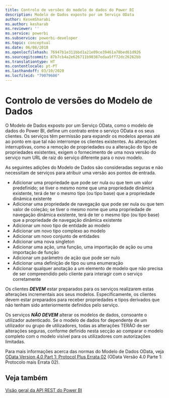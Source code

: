 ```yaml
---
title: Controlo de versões do modelo de dados do Power BI
description: Modelo de Dados exposto por um Serviço OData
author: KesemSharabi
ms.author: kesharab
ms.reviewer: ''
ms.service: powerbi
ms.subservice: powerbi-developer
ms.topic: conceptual
ms.date: 06/08/2018
ms.openlocfilehash: 76947b1e311bbd1a21e09ce39461a70bed61d926
ms.sourcegitcommit: 87b7cb4a2e626711b98387edaa5ff72dc26262bb
ms.translationtype: HT
ms.contentlocale: pt-PT
ms.lasthandoff: 03/10/2020
ms.locfileid: "79079606"
---
```

# <a name="data-model-versioning"></a>Controlo de versões do Modelo de Dados

O Modelo de Dados exposto por um Serviço OData, como o modelo de dados do Power BI, define um contrato entre o serviço OData e os seus clientes. Os serviços têm permissão para expandir os modelos apenas até ao ponto em que tal não interrompe os clientes existentes. As alterações interruptivas, como a remoção de propriedades ou a alteração do tipo de propriedades existentes, exigem o fornecimento de uma nova versão do serviço num URL de raiz do serviço diferente para o novo modelo.  
  
As seguintes adições do Modelo de Dados são consideradas seguras e não necessitam de serviços para atribuir uma versão aos pontos de entrada.  
  
* Adicionar uma propriedade que pode ser nula ou que tem um valor predefinido; se tiver o mesmo nome que uma propriedade dinâmica existente, terá de ter o mesmo tipo (ou tipo base) que a propriedade dinâmica existente  
* Adicionar uma propriedade de navegação que pode ser nula ou que tem valor de coleção; se tiver o mesmo nome que uma propriedade de navegação dinâmica existente, terá de ter o mesmo tipo (ou tipo base) que a propriedade de navegação dinâmica existente  
* Adicionar um novo tipo de entidade ao modelo  
* Adicionar um novo tipo complexo ao modelo  
* Adicionar um novo conjunto de entidades  
* Adicionar uma nova singleton  
* Adicionar uma ação, uma função, uma importação de ação ou uma importação de função
* Adicionar um parâmetro de ação que pode ser nulo  
* Adicionar uma definição de tipo ou uma enumeração  
* Adicionar qualquer anotação a um elemento de modelo que não precisa de ser compreendido pelo cliente para interagir com o serviço corretamente  
  
Os clientes ***DEVEM*** estar preparados para os serviços realizarem estas alterações incrementais aos seus modelos. Especificamente, os clientes devem estar preparados para receber propriedades e tipos derivados que não tenham sido anteriormente definidos pelo serviço.  
  
Os serviços ***NÃO DEVEM*** alterar os modelos de dados, consoante o utilizador autenticado. Se o modelo de dados for dependente de um utilizador ou grupo de utilizadores, todas as alterações TERÃO de ser alterações seguras, conforme definido nesta secção ao comparar o modelo completo com o modelo visível para os utilizadores com autorizações limitadas.  
  
Para mais informações acerca das normas do Modelo de Dados OData, veja [OData Version 4.0 Part 1: Protocol Plus Errata 02](https://docs.oasis-open.org/odata/odata/v4.0/odata-v4.0-part1-protocol.html) (OData Versão 4.0 Parte 1: Protocolo mais Errata 02).  
  
## <a name="see-also"></a>Veja também
[Visão geral da API REST do Power BI](https://docs.microsoft.com/rest/api/power-bi/)